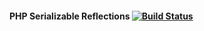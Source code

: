 #### PHP Serializable Reflections [![Build Status](https://travis-ci.org/ekiwok/PSR.svg?branch=master)](https://travis-ci.org/ekiwok/PSR)

